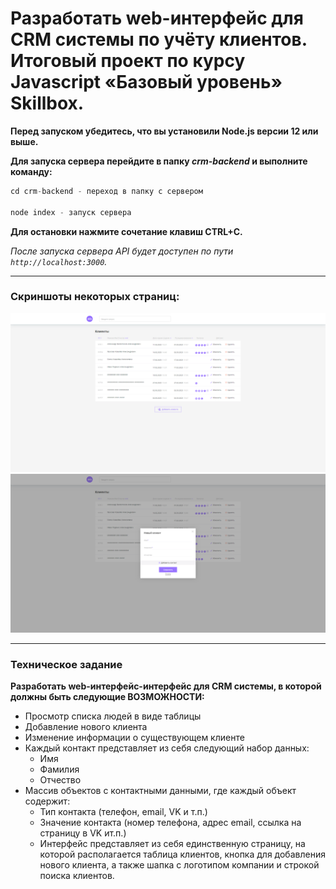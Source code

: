 # Разработать web-интерфейс для CRM системы по учёту клиентов. Итоговый проект по курсу Javascript «Базовый уровень» Skillbox.

**Перед запуском убедитесь, что вы установили Node.js версии 12 или выше.**

**Для запуска сервера перейдите в папку *crm-backend* и выполните команду:**
```JavaScript
cd crm-backend - переход в папку с сервером

node index - запуск сервера
```
**Для остановки нажмите сочетание клавиш CTRL+C.**

*После запуска сервера API будет доступен по пути `http://localhost:3000`.*

---

### Скриншоты некоторых страниц:
![Главная](skb.png)
![Новый контакт](skb1.png)

---

### Техническое задание
**Разработать web-интерфейс-интерфейс для CRM системы, в которой должны быть следующие
ВОЗМОЖНОСТИ:**
- Просмотр списка людей в виде таблицы
- Добавление нового клиента
- Изменение информации о существующем клиенте
- Каждый контакт представляет из себя следующий набор данных:
  - Имя
  - Фамилия
  - Отчество
- Массив объектов с контактными данными, где каждый объект содержит:
  - Тип контакта (телефон, email, VK и т.п.)
  - Значение контакта (номер телефона, адрес email, ссылка на страницу в VK ит.п.)
  - Интерфейс представляет из себя единственную страницу, на которой располагается
таблица клиентов, кнопка для добавления нового клиента, а также шапка с логотипом
компании и строкой поиска клиентов. 


